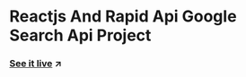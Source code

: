 # Reactjs And Rapid Api Google Search Api Project

### [See it live](https://gym-rapidapi-reactjs.netlify.app/) ↗
